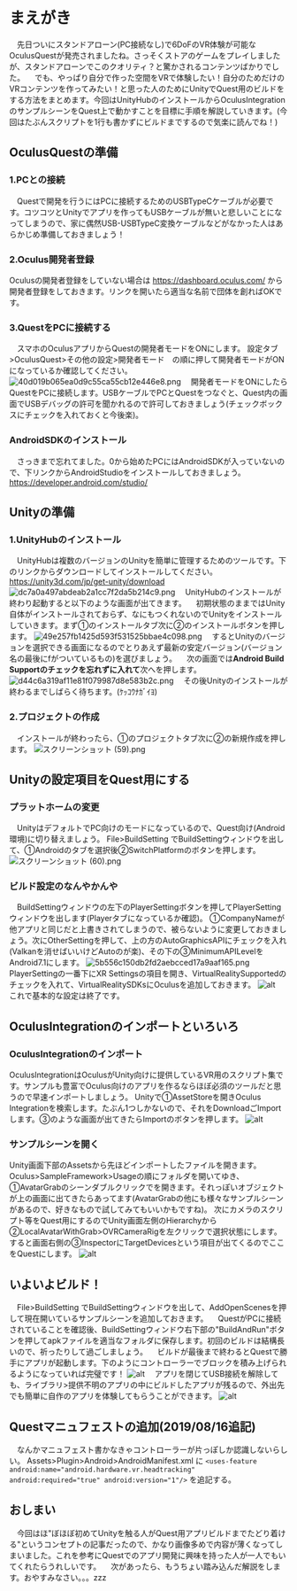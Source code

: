 # まえがき
　先日ついにスタンドアローン(PC接続なし)で6DoFのVR体験が可能なOculusQuestが発売されましたね。さっそくストアのゲームをプレイしましたが、スタンドアローンでこのクオリティ？と驚かされるコンテンツばかりでした。
　でも、やっぱり自分で作った空間をVRで体験したい！自分のためだけのVRコンテンツを作ってみたい！と思った人のためにUnityでQuest用のビルドをする方法をまとめます。今回はUnityHubのインストールからOculusIntegrationのサンプルシーンをQuest上で動かすことを目標に手順を解説していきます。(今回はたぶんスクリプトを1行も書かずにビルドまでするので気楽に読んでね！)

## OculusQuestの準備
### 1.PCとの接続
　Questで開発を行うにはPCに接続するためのUSBTypeCケーブルが必要です。コツコツとUnityでアプリを作ってもUSBケーブルが無いと悲しいことになってしまうので、家に偶然USB-USBTypeC変換ケーブルなどがなかった人はあらかじめ準備しておきましょう！

### 2.Oculus開発者登録
 Oculusの開発者登録をしていない場合は https://dashboard.oculus.com/ から開発者登録をしておきます。リンクを開いたら適当な名前で団体を創ればOKです。

### 3.QuestをPCに接続する
　スマホのOculusアプリからQuestの開発者モードをONにします。
設定タブ>OculusQuest>その他の設定>開発者モード　の順に押して開発者モードがONになっているか確認してください。
　![40d019b065ea0d9c55ca55cb12e446e8.png](https://qiita-image-store.s3.ap-northeast-1.amazonaws.com/0/392903/61467d78-f01f-582a-426f-65cfc2634f95.png)
　開発者モードをONにしたらQuestをPCに接続します。USBケーブルでPCとQuestをつなぐと、Quest内の画面でUSBデバッグの許可を聞かれるので許可しておきましょう(チェックボックスにチェックを入れておくと今後楽)。

### AndroidSDKのインストール
　さっきまで忘れてました。0から始めたPCにはAndroidSDKが入っていないので、下リンクからAndroidStudioをインストールしておきましょう。
https://developer.android.com/studio/

## Unityの準備
### 1.UnityHubのインストール
　UnityHubは複数のバージョンのUnityを簡単に管理するためのツールです。下のリンクからダウンロードしてインストールしてください。
https://unity3d.com/jp/get-unity/download
![dc7a0a497abdeab2a1cc7f2da5b214c9.png](https://qiita-image-store.s3.ap-northeast-1.amazonaws.com/0/392903/33da6203-ff17-f524-993f-7fe2dce83554.png)
　UnityHubのインストールが終わり起動すると以下のような画面が出てきます。
　初期状態のままではUnity自体がインストールされておらず、なにもつくれないのでUnityをインストールしていきます。まず①のインストールタブ次に②のインストールボタンを押します。
![49e257fb1425d593f531525bbae4c098.png](https://qiita-image-store.s3.ap-northeast-1.amazonaws.com/0/392903/29058c30-79f4-d54b-6857-ed742968038c.png)
　するとUnityのバージョンを選択できる画面になるのでとりあえず最新の安定バージョン(バージョン名の最後にfがついているもの)を選びましょう。
　次の画面では**Android Build Supportのチェックを忘れずに入れて**次へを押します。
![d44c6a319af11e81f079987d8e583b2c.png](https://qiita-image-store.s3.ap-northeast-1.amazonaws.com/0/392903/6be64ad7-41d0-41af-3c3e-52879f7fc038.png)
　その後Unityのインストールが終わるまでしばらく待ちます。(ｹｯｺｳﾅｶﾞｲﾖ)

### 2.プロジェクトの作成
　インストールが終わったら、①のプロジェクトタブ次に②の新規作成を押します。
![スクリーンショット (59).png](https://qiita-image-store.s3.ap-northeast-1.amazonaws.com/0/392903/8c2d6db8-ccf7-8875-e4b1-ab3f8b798a33.png)

## Unityの設定項目をQuest用にする
### プラットホームの変更
　UnityはデフォルトでPC向けのモードになっているので、Quest向け(Android環境)に切り替えましょう。
File>BuildSetting でBuildSettingウィンドウを出して、①Androidのタブを選択後②SwitchPlatformのボタン</font>を押します。
![スクリーンショット (60).png](https://qiita-image-store.s3.ap-northeast-1.amazonaws.com/0/392903/73e6dc1f-0b11-1d18-20c2-a2d1b438a80b.png)

### ビルド設定のなんやかんや
　BuildSettingウィンドウの左下のPlayerSettingボタンを押してPlayerSettingウィンドウを出します(Playerタブになっているか確認)。
①CompanyNameが他アプリと同じだと上書きされてしまうので、被らないように変更しておきましょう。次にOtherSettingを押して、上の方のAutoGraphicsAPIにチェックを入れ(Valkanを消せばいいけどAutoのが楽)、その下の③MinimumAPILevelをAndroid7.1にします。
![5b556c150db2fd2aebcced17a9aaf165.png](https://qiita-image-store.s3.ap-northeast-1.amazonaws.com/0/392903/71a0ebdd-76ff-06e2-85c2-2597481c4739.png)
　PlayerSettingの一番下にXR Settingsの項目を開き、VirtualRealitySupportedのチェックを入れて、VirtualRealitySDKsにOculusを追加しておきます。
![alt](https://i.gyazo.com/049a8b1cd5fa2003ade077130071d4a1.png)
　これで基本的な設定は終了です。

## OculusIntegrationのインポートといろいろ
### OculusIntegrationのインポート
 OculusIntegrationはOculusがUnity向けに提供しているVR用のスクリプト集です。サンプルも豊富でOculus向けのアプリを作るならほぼ必須のツールだと思うので早速インポートしましょう。
Unityで①AssetStoreを開きOculus Integrationを検索します。たぶん1つしかないので、それをDownloadごImportします。③のような画面が出てきたらImportのボタンを押します。
![alt](https://i.gyazo.com/d9c798dc1de28822484358d48abee0da.png)

### サンプルシーンを開く
 Unity画面下部のAssetsから先ほどインポートしたファイルを開きます。Oculus>SampleFramework>Usageの順にフォルダを開いてゆき、①AvatarGrabのシーンダブルクリックでを開きます。それっぽいオブジェクトが上の画面に出てきたらあってます(AvatarGrabの他にも様々なサンプルシーンがあるので、好きなもので試してみてもいいかもですね)。
次にカメラのスクリプト等をQuest用にするのでUnity画面左側のHierarchyから②LocalAvatarWithGrab>OVRCameraRigを左クリックで選択状態にします。すると画面右側の③InspectorにTargetDevicesという項目が出てくるのでここをQuestにします。
![alt](https://i.gyazo.com/fb73185fe7a46fa58fd8dbb8c4b189fe.png)

## いよいよビルド！
　File>BuildSetting でBuildSettingウィンドウを出して、AddOpenScenesを押して現在開いているサンプルシーンを追加しておきます。
　QuestがPCに接続されていることを確認後、BuildSettingウィンドウ右下部の"BuildAndRun"ボタンを押してapkファイルを適当なフォルダに保存します。初回のビルドは結構長いので、祈ったりして過ごしましょう。
　ビルドが最後まで終わるとQuestで勝手にアプリが起動します。下のようにコントローラーでブロックを積み上げられるようになっていれば完璧です！
![alt](https://i.gyazo.com/bccb234b49a68b2795e97bd92c735d22.jpg)
　アプリを閉じてUSB接続を解除しても、ライブラリ>提供不明のアプリの中にビルドしたアプリが残るので、外出先でも簡単に自作のアプリを体験してもらうことができます。
![alt](https://i.gyazo.com/ad944695e3820d1d42d96550debdf886.jpg)

## Questマニュフェストの追加(2019/08/16追記)
　なんかマニュフェスト書かなきゃコントローラーが片っぽしか認識しないらしい。
Assets>Plugin>Android>AndroidManifest.xml
に
`<uses-feature android:name="android.hardware.vr.headtracking" android:required="true" android:version="1"/>`
を追記する。

## おしまい
　今回はほ"ぼほぼ初めてUnityを触る人がQuest用アプリビルドまでたどり着ける"というコンセプトの記事だったので、かなり画像多めで内容が薄くなってしまいました。これを参考にQuestでのアプリ開発に興味を持った人が一人でもいてくれたらうれしいです。
　次があったら、もうちょい踏み込んだ解説をします。おやすみなさい。。。zzz
